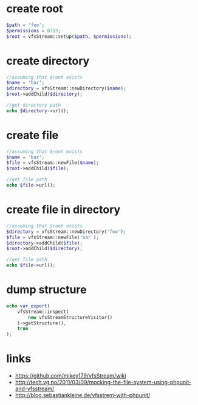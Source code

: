 # create root

```php
$path = 'foo';
$permissions = 0755;
$root = vfsStream::setup($path, $permissions);
```

# create directory

```php
//assuming that $root exists
$name = 'bar';
$directory = vfsStream::newDirectory($name);
$root->addChild($directory);

//get directory path
echo $directory->url();
```

# create file

```php
//assuming that $root exists
$name = 'bar';
$file = vfsStream::newFile($name);
$root->addChild($file);

//get file path
echo $file->url();
```
# create file in directory

```php
//assuming that $root exists
$directory = vfsStream::newDirectory('foo');
$file = vfsStream::newFile('bar');
$directory->addChild($file);
$root->addChild($directory);

//get file path
echo $file->url();
```

# dump structure

```php
echo var_export(
    vfsStream::inspect(
        new vfsStreamStructureVisitor()
    )->getStructure(),
    true
);
```

# links

* https://github.com/mikey179/vfsStream/wiki
* http://tech.vg.no/2011/03/09/mocking-the-file-system-using-phpunit-and-vfsstream/
* http://blog.sebastiankleine.de/vfsstrem-with-phpunit/
